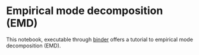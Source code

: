 # Empirical mode decomposition (EMD)

This notebook, executable through [binder](http://mybinder.org/) offers a tutorial to empirical mode decomposition (EMD).